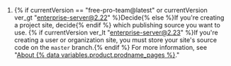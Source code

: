 1. {% if currentVersion == "free-pro-team@latest" or currentVersion ver_gt "enterprise-server@2.22" %}Decide{% else %}If you're creating a project site, decide{% endif %} which publishing source you want to use. {% if currentVersion ver_lt "enterprise-server@2.23" %}If you're creating a user or organization site, you must store your site's source code on the `master` branch.{% endif %} For more information, see "[About {% data variables.product.prodname_pages %}](/articles/about-github-pages#publishing-sources-for-github-pages-sites)."
